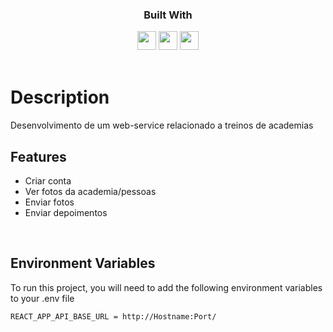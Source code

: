<div align="center">

  <h3>Built With</h3>

  <img src="https://img.shields.io/badge/React.JS-316192?style=for-the-badge&logo=react&logoColor=white" height="30px"/>
  <img src="https://img.shields.io/badge/styled--components-DB7093?style=for-the-badge&logo=styled-components&logoColor=white" height="30px"/>
  <img src="https://img.shields.io/badge/NPM-%23000000.svg?style=for-the-badge&logo=npm&logoColor=white" height="30px"/>  
 
</div>

<br/>

# Description

Desenvolvimento de um web-service relacionado a treinos de academias
</br>

## Features

-   Criar conta
-   Ver fotos da academia/pessoas
-   Enviar fotos
-   Enviar depoimentos

</br>

## Environment Variables

To run this project, you will need to add the following environment variables to your .env file

`REACT_APP_API_BASE_URL = http://Hostname:Port/`

</br>